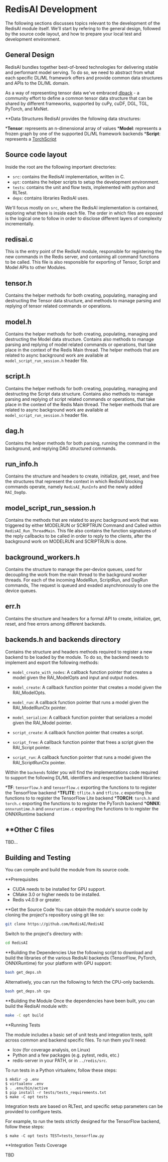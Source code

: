 # RedisAI Development

The following sections discusses topics relevant to the development of the RedisAI module itself. We'll start by refering to the general design, followed by the source code layout, and how to prepare your local test and development environment.

## General Design

RedisAI bundles together best-of-breed technologies for delivering stable and performant model serving. To do so, we need to abstract from what each specific DL/ML framework offers and provide common data structures and APIs to the DL/ML domain. 


As a way of representing tensor data we've embraced [dlpack](https://github.com/dmlc/dlpack) - a community effort to define a common tensor data structure that can be shared by different frameworks, supported by cuPy, cuDF, DGL, TGL, PyTorch, and MxNet.

**Data Structures
RedisAI provides the following data structures:

***Tensor**: represents an n-dimensional array of values
***Model**: represents a frozen graph by one of the supported DL/ML framework backends
***Script**: represents a [TorchScript](https://pytorch.org/docs/stable/jit.html)

## Source code layout

Inside the root are the following important directories:

* `src`: contains the RedisAI implementation, written in C.
* `opt`: contains the helper scripts to setup the development environment.
* `tests`: contains the unit and flow tests, implemented with python and RLTest.
* `deps`: contains libraries RedisAI uses.

We'll focus mostly on `src`, where the RedisAI implementation is contained,
exploring what there is inside each file. The order in which files are
exposed is the logical one to follow in order to disclose different layers
of complexity incrementally. 

**redisai.c**
---

This is the entry point of the RedisAI module, responsible for registering the new commands in the Redis server, and containing all command functions to be called. This file is also responsible for exporting of Tensor, Script and Model APIs to other Modules.

**tensor.h**
---
Contains the helper methods for both creating, populating, managing and destructing the Tensor data structure, and methods to manage parsing and replying of tensor related commands or operations.

**model.h**
---
Contains the helper methods for both creating, populating, managing and destructing the Model data structure.
Contains also methods to manage parsing and replying of model related commands or operations, that take place in the context of the Redis Main thread.
The helper methods that are related to async background work are available at `model_script_run_session.h` header file.

**script.h**
---
Contains the helper methods for both creating, populating, managing and destructing the Script data structure.
Contains also methods to manage parsing and replying of script related commands or operations, that take place in the context of the Redis Main thread.
The helper methods that are related to async background work are available at `model_script_run_session.h` header file.

**dag.h**
---
Contains the helper methods for both parsing, running the command in the background, and replying DAG structured commands.

**run_info.h**
---
Contains the structure and headers to create, initialize, get, reset, and free the structures that represent the context in which RedisAI blocking commands operate, namely `RedisAI_RunInfo` and the newly added `RAI_DagOp`. 

**model_script_run_session.h**
---
Contains the methods that are related to async background work that 
was triggered by either MODELRUN or SCRIPTRUN Command and Called within `RedisAI_Run_ThreadMain`.
This file also contains the function signatures of the reply callbacks to be called in order to reply to the clients, after the background work on MODELRUN and SCRIPTRUN is done.

**background_workers.h**
---
Contains the structure to manage the per-device queues, used for decoupling the work from the main thread to the background worker threads. For each of the incoming ModelRun, ScriptRun, and DagRun commands, The request is queued and evaded asynchronously to one the device queues.

**err.h**
---
Contains the structure and headers for a formal API to create, initialize, get, reset, and free errors among different backends.

**backends.h and backends directory**
---
Contains the structure and headers methods required to register a new backend to be loaded by the module. 
 To do so, the backend needs to implement and export the following methods:
 
  * `model_create_with_nodes`:  A callback function pointer that creates a
  model given the RAI_ModelOpts and input and output nodes.
 
  * `model_create`:  A callback function pointer that creates a model given
  the RAI_ModelOpts.
 
  * `model_run`:  A callback function pointer that runs a model given the
  RAI_ModelRunCtx pointer.
 
  * `model_serialize`:  A callback function pointer that serializes a model
  given the RAI_Model pointer.
 
  * `script_create`:  A callback function pointer that creates a script.
 
  * `script_free`:  A callback function pointer that frees a script given
  the RAI_Script pointer.
 
  * `script_run`:  A callback function pointer that runs a model given the
  RAI_ScriptRunCtx pointer.


Within the `backends` folder you will find the implementations code required to support the following DL/ML identifiers and respective backend libraries:

***TF**: `tensorflow.h` and `tensorflow.c` exporting the functions to to register the TensorFlow backend
***TFLITE**: `tflite.h` and `tflite.c` exporting the functions to to register the TensorFlow Lite backend
***TORCH**: `torch.h` and `torch.c` exporting the functions to to register the PyTorch backend
***ONNX**: `onnxruntime.h` and `onnxruntime.c` exporting the functions to to register the ONNXRuntime backend

**Other C files
---

TBD...


## Building and Testing
You can compile and build the module from its source code.

**Prerequisites
* CUDA needs to be installed for GPU support.
* CMake 3.0 or higher needs to be installed.
* Redis v4.0.9 or greater.

**Get the Source Code
You can obtain the module's source code by cloning the project's repository using git like so:

```sh
git clone https://github.com/RedisAI/RedisAI
```

Switch to the project's directory with:

```sh
cd RedisAI
```

**Building the Dependencies
Use the following script to download and build the libraries of the various RedisAI backends (TensorFlow, PyTorch, ONNXRuntime) for your platform with GPU support:

```sh
bash get_deps.sh
```

Alternatively, you can run the following to fetch the CPU-only backends.

```sh
bash get_deps.sh cpu
```

**Building the Module
Once the dependencies have been built, you can build the RedisAI module with:

```sh
make -C opt build
```

**Running Tests

The module includes a basic set of unit tests and integration tests, split across common and backend specific files. To run
them you'll need:

* lcov (for coverage analysis, on Linux)
* Python and a few packages (e.g. pytest, redis, etc.)
* redis-server in your PATH, or in `../redis/src`.

To run tests in a Python virtualenv, follow these steps:

    $ mkdir -p .env
    $ virtualenv .env
    $ . .env/bin/active
    $ pip install -r tests/tests_requirements.txt
    $ make -C opt tests

Integration tests are based on RLTest, and specific setup parameters can be provided
to configure tests.

For example, to run the tests strictly designed for the TensorFlow backend, follow these steps:

    $ make -C opt tests TEST=tests_tensorflow.py

**Integration Tests Coverage

TBD 

